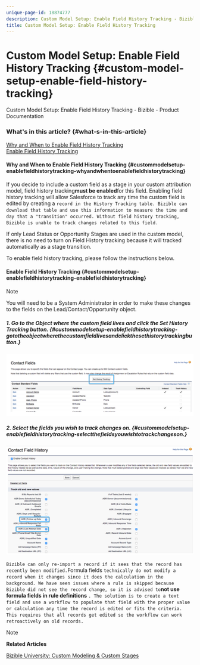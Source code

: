```yaml
---
unique-page-id: 18874777
description: Custom Model Setup: Enable Field History Tracking - Bizible - Product Documentation
title: Custom Model Setup: Enable Field History Tracking
---
```


# Custom Model Setup: Enable Field History Tracking {#custom-model-setup-enable-field-history-tracking}

Custom Model Setup: Enable Field History Tracking - Bizible - Product Documentation

### What's in this article? {#what-s-in-this-article}

[Why and When to Enable Field History Tracking](#custommodelsetup-enablefieldhistorytracking-whyandwhentoenablefieldhistorytracking)  
[Enable Field History Tracking](#custommodelsetup-enablefieldhistorytracking-enablefieldhistorytracking)

#### Why and When to Enable Field History Tracking {#custommodelsetup-enablefieldhistorytracking-whyandwhentoenablefieldhistorytracking}

If you decide to include a custom field as a stage in your custom attribution model, field history tracking**must be enabled**for this field. Enabling field history tracking will allow Salesforce to track any time the custom field is edited by creating a `record in the History Tracking table. Bizible can download that table and use this information to measure the time and day that a "transition" occurred. Without field history tracking, Bizible is unable to track changes related to this field.`

If only Lead Status or Opportunity Stages are used in the custom model, there is no need to turn on Field History tracking because it will tracked automatically as a stage transition.

To enable field history tracking, please follow the instructions below.

#### Enable Field History Tracking {#custommodelsetup-enablefieldhistorytracking-enablefieldhistorytracking}

>[!NOTE]
>
>You will need to be a System Administrator in order to make these changes to the fields on the Lead/Contact/Opportunity object.

##### 1. Go to the Object where the custom field lives and click the Set History Tracking button. {#custommodelsetup-enablefieldhistorytracking-gototheobjectwherethecustomfieldlivesandclickthesethistorytrackingbutton.}

![](assets/1-5.png)

##### 2. Select the fields you wish to track changes on. {#custommodelsetup-enablefieldhistorytracking-selectthefieldsyouwishtotrackchangeson.}

![](assets/2-5.png)

`Bizible can only re-import a record if it sees that the record has recently been modified.`Formula fields `technically do not modify a record when it changes since it does the calculation in the background. We have seen issues where a rule is skipped because Bizible did not see the record change, so it is advised to`**not use formula fields in rule definitions** `. The solution is to create a text field and use a workflow to populate that field with the proper value or calculation any time the record is edited or fits the criteria. This requires that all records get edited so the workflow can work retroactively on old records.`

>[!NOTE]
>
>**Related Articles**
>
>[Bizible University: Custom Modeling & Custom Stages](https://universityonline.marketo.com/courses/additional-features-1/#/page/5c64c6ebac158965be68467c)

